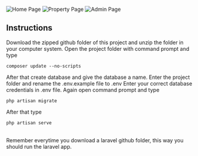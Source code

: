 ![Home Page](1.png)
![Property Page](2.png)
![Admin Page](3.png)

## Instructions
Download the zipped github folder of this project and unzip the folder in your computer system.
Open the project folder with command prompt and type 
```
composer update --no-scripts

```
After that create database and give the database a name.
Enter the project folder and rename the .env.example file to .env
Enter your correct database credentials in .env file.
Again open command prompt and type 
```
php artisan migrate

```
After that type 

```
php artisan serve

```

<br>
Remember everytime you download a laravel github folder, this way you should run the laravel app.
